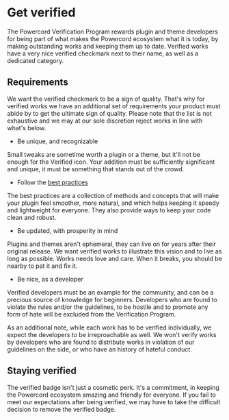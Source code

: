 <!--
  Copyright (c) 2020-2021 aetheryx & Cynthia K. Rey
  This work is licensed under a Creative Commons Attribution-NoDerivatives 4.0 International License.
  https://creativecommons.org/licenses/by-nd/4.0
-->

# Get verified
The Powercord Verification Program rewards plugin and theme developers for being part of what makes the Powercord
ecosystem what it is today, by making outstanding works and keeping them up to date. Verified works have a very
nice verified checkmark next to their name, as well as a dedicated category.

## Requirements
We want the verified checkmark to be a sign of quality. That's why for verified works we have an additional set of
requirements your product must abide by to get the ultimate sign of quality. Please note that the list is not
exhaustive and we may at our sole discretion reject works in line with what's below.

 - Be unique, and recognizable

Small tweaks are sometime worth a plugin or a theme, but it'll not be enough for the Verified icon. Your addition
must be sufficiently significant and unique, it must be something that stands out of the crowd.

 - Follow the [best practices](https://powercord.dev/docs/advanced-plugins/best-practices)

The best practices are a collection of methods and concepts that will make your plugin feel smoother, more natural,
and which helps keeping it speedy and lightweight for everyone. They also provide ways to keep your code clean and
robust.

 - Be updated, with prosperity in mind

Plugins and themes aren't ephemeral, they can live on for years after their original release. We want verified works
to illustrate this vision and to live as long as possible. Works needs love and care. When it breaks, you should be
nearby to pat it and fix it.

 - Be nice, as a developer

Verified developers must be an example for the community, and can be a precious source of knowledge for beginners.
Developers who are found to violate the rules and/or the guidelines, to be hostile and to promote any form of hate will
be excluded from the Verification Program.

As an additional note, while each work has to be verified individually, we expect the developers to be irreproachable
as well. We won't verify works by developers who are found to distribute works in violation of our guidelines on the
side, or who have an history of hateful conduct.

## Staying verified
The verified badge isn't just a cosmetic perk. It's a commitment, in keeping the Powercord ecosystem amazing and
friendly for everyone. If you fail to meet our expectations after being verified, we may have to take the difficult
decision to remove the verified badge.
